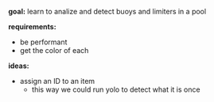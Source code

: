 **goal:** learn to analize and detect buoys and limiters in a pool

**requirements:**
- be performant
- get the color of each

**ideas:**
- assign an ID to an item
	- this way we could run yolo to detect what it is once